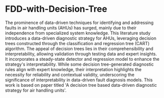 # FDD-with-Decision-Tree

The prominence of data-driven techniques for identifying and addressing faults in air handling units (AHUs) has surged, mainly due to their independence from specialized system knowledge. This literature study introduces a data-driven diagnostic strategy for AHUs, leveraging decision trees constructed through the classification and regression tree (CART) algorithm. The appeal of decision trees lies in their comprehensibility and interpretability, allowing validation through testing data and expert insights. It incorporates a steady-state detector and regression model to enhance the strategy's interpretability.  While some decision tree-generated diagnostic rules align with expert knowledge, their interpretation highlights the necessity for reliability and contextual validity, underscoring the significance of interpretability in data-driven fault diagnosis models.
This work is based on paper titled 'A decision tree based data-driven diagnostic strategy for air handling units'.
